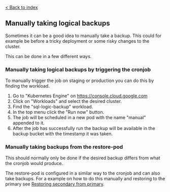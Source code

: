 [< Back to index](../README.md)

## Manually taking logical backups

Sometimes it can be a good idea to manually take a backup. This could for example be before a tricky deployment or some risky changes to the cluster.

This can be done in a few different ways.

### Manually taking logical backups by triggering the cronjob

To manually trigger the job on staging or production you can do this by finding the workload.

1. Go to "Kubernetes Engine" on https://console.cloud.google.com
2. Click on "Workloads" and select the desired cluster.
3. Find the "sql-logic-backup" workload.
4. In the top menu click the "Run now" button.
5. The job will be scheduled in a new pod with the name "manual" appended to it.
6. After the job has successfully run the backup will be available in the backup bucket with the timestamp it was taken.

### Manually taking backups from the restore-pod

This should normally only be done if the desired backup differs from what the cronjob would produce.

The restore-pod is configured in a similar way to the cronjob and can also take backups. For a example on how to do this manually and restoring to the primary see [Restoring secondary from primary](logical-sql-restore-secondary.md).


